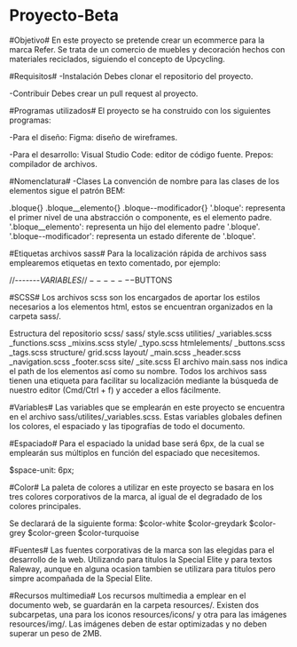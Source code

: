 # Proyecto-Beta
#Objetivo#
En este proyecto se pretende crear un ecommerce para la marca Refer. Se trata de un comercio de muebles y decoración hechos con materiales reciclados, siguiendo el concepto de Upcycling.

#Requisitos#
-Instalación
Debes clonar el repositorio del proyecto.

-Contribuir
Debes crear un pull request al proyecto.

#Programas utilizados#
El proyecto se ha construido con los siguientes programas:

-Para el diseño:
Figma: diseño de wireframes.

-Para el desarrollo:
Visual Studio Code: editor de código fuente.
Prepos: compilador de archivos.

#Nomenclatura#
-Clases
La convención de nombre para las clases de los elementos sigue el patrón BEM:

.bloque{}
.bloque__elemento{}
.bloque--modificador{}
'.bloque': representa el primer nivel de una abstracción o componente, es el elemento padre. 
'.bloque__elemento': representa un hijo del elemento padre '.bloque'. 
'.bloque--modificador': representa un estado diferente de '.bloque'.

#Etiquetas archivos sass#
Para la localización rápida de archivos sass emplearemos etiquetas en texto comentado, por ejemplo:

//-------$VARIABLES
//-------$BUTTONS

#SCSS#
Los archivos scss son los encargados de aportar los estilos necesarios a los elementos html, estos se encuentran organizados en la carpeta sass/.

Estructura del repositorio scss/
sass/
style.scss
utilities/
_variables.scss
_functions.scss
_mixins.scss
style/
_typo.scss
htmlelements/
_buttons.scss
_tags.scss
structure/
grid.scss
layout/
_main.scss
_header.scss
_navigation.scss
_footer.scss
site/
_site.scss
El archivo main.sass nos indica el path de los elementos así como su nombre. Todos los archivos sass tienen una etiqueta para facilitar su localización mediante la búsqueda de nuestro editor (Cmd/Ctrl + f) y acceder a ellos fácilmente.

#Variables#
Las variables que se emplearán en este proyecto se encuentra en el archivo sass/utilites/_variables.scss. Estas variables globales definen los colores, el espaciado y las tipografías de todo el documento.

#Espaciado#
Para el espaciado la unidad base será 6px, de la cual se emplearán sus múltiplos en función del espaciado que necesitemos. 

$space-unit: 6px;

#Color#
La paleta de colores a utilizar en este proyecto se basara en los tres colores corporativos de la marca, al igual de el degradado de los colores principales.

Se declarará de la siguiente forma: $color-white   $color-greydark   $color-grey   $color-green   $color-turquoise 

#Fuentes#
Las fuentes corporativas de la marca son las elegidas para el desarrollo de la web. Utilizando para titulos la Special Elite y para textos Raleway, aunque en alguna ocasion tambien se utilizara para titulos pero simpre acompañada de la Special Elite.

#Recursos multimedia#
Los recursos multimedia a emplear en el documento web, se guardarán en la carpeta resources/. Existen dos subcarpetas, una para los iconos resources/icons/ y otra para las imágenes resources/img/. Las imágenes deben de estar optimizadas y no deben superar un peso de 2MB.
